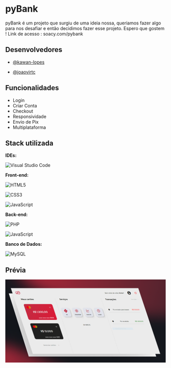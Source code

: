 # pyBank

pyBank é um projeto que surgiu de uma ideia nossa, queriamos fazer algo para nos desafiar e então decidimos fazer esse projeto. 
Espero que gostem ! 
Link de acesso : soacy.com/pybank

## Desenvolvedores

- [@kawan-lopes](https://www.github.com/kawan-lopes)

- [@joaovirtc](https://www.github.com/joaovirtc)

## Funcionalidades

- Login
- Criar Conta
- Checkout 
- Responsividade
- Envio de Pix
- Multiplataforma

## Stack utilizada

**IDEs:**

![Visual Studio Code](https://img.shields.io/badge/Visual%20Studio%20Code-0078d7.svg?style=for-the-badge&logo=visual-studio-code&logoColor=white)

**Front-end:**

![HTML5](https://img.shields.io/badge/html5-%23E34F26.svg?style=for-the-badge&logo=html5&logoColor=white)

![CSS3](https://img.shields.io/badge/css3-%231572B6.svg?style=for-the-badge&logo=css3&logoColor=white)

![JavaScript](https://img.shields.io/badge/javascript-%23323330.svg?style=for-the-badge&logo=javascript&logoColor=%23F7DF1E)

**Back-end:**

![PHP](https://img.shields.io/badge/php-%23777BB4.svg?style=for-the-badge&logo=php&logoColor=white)

![JavaScript](https://img.shields.io/badge/javascript-%23323330.svg?style=for-the-badge&logo=javascript&logoColor=%23F7DF1E)

**Banco de Dados:**

![MySQL](https://img.shields.io/badge/mysql-%2300f.svg?style=for-the-badge&logo=mysql&logoColor=white)


## Prévia

![Logo](./assets/img/previewUser.png)
